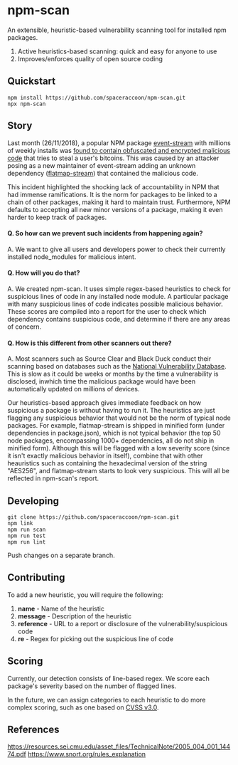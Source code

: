 # npm-scan
An extensible, heuristic-based vulnerability scanning tool for installed npm packages.

1. Active heuristics-based scanning: quick and easy for anyone to use
2. Improves/enforces quality of open source coding

## Quickstart
```
npm install https://github.com/spaceraccoon/npm-scan.git
npx npm-scan
```

## Story
Last month (26/11/2018), a popular NPM package [event-stream](1) with millions of weekly installs was [found to contain obfuscated and encrypted malicious code](2) that tries to steal a user's bitcoins. This was caused by an attacker posing as a new maintainer of event-stream adding an unknown dependency ([flatmap-stream](3)) that contained the malicious code.

This incident highlighted the shocking lack of accountability in NPM that had immense ramifications. It is the norm for packages to be linked to a chain of other packages, making it hard to maintain trust.  Furthermore, NPM defaults to accepting all new minor versions of a package, making it even harder to keep track of packages.

#### Q. So how can we prevent such incidents from happening again?
A. We want to give all users and developers power to check their currently installed node_modules for malicious intent.

#### Q. How will you do that?
A. We created npm-scan. It uses simple regex-based heuristics to check for suspicious lines of code in any installed node module. A particular package with many suspicious lines of code indicates possible malicious behavior. These scores are compiled into a report for the user to check which dependency contains suspicious code, and determine if there are any areas of concern.  

#### Q. How is this different from other scanners out there?
A. Most scanners such as Source Clear and Black Duck conduct their scanning based on databases such as the [National Vulnerability Database](4). This is slow as it could be weeks or months by the time a vulnerability is disclosed, inwhich time the malicious package would have been automatically updated on millions of devices. 

Our heuristics-based approach gives immediate feedback on how suspicious a package is without having to run it. The heuristics are just flagging any suspicious behavior that would not be the norm of typical node packages. For example, flatmap-stream is shipped in minified form (under dependencies in package.json), which is not typical behavior (the top 50 node packages, encompassing 1000+ dependencies, all do not ship in minified form). Although this will be flagged with a low severity score (since it isn't exactly malicious behavior in itself), combine that with other heauristics such as containing the hexadecimal version of the string "AES256", and flatmap-stream starts to look very suspicious. This will all be reflected in npm-scan's report.

## Developing
```
git clone https://github.com/spaceraccoon/npm-scan.git
npm link
npm run scan
npm run test
npm run lint
```
Push changes on a separate branch.

## Contributing
To add a new heuristic, you will require the following:
1. **name** - Name of the heuristic
2. **message** - Description of the heuristic
3. **reference** - URL to a report or disclosure of the vulnerability/suspicious code
4. **re** - Regex for picking out the suspicious line of code

## Scoring
Currently, our detection consists of line-based regex. We score each package's severity based on the number of flagged lines. 

In the future, we can assign categories to each heuristic to do more complex scoring, such as one based on [CVSS v3.0](5). 

## References
[1]: https://github.com/dominictarr/event-stream
[2]: https://blog.npmjs.org/post/180565383195/details-about-the-event-stream-incident
[3]: https://libraries.io/npm/flatmap-stream/0.1.1
[4]: https://nvd.nist.gov/
[5]: https://www.first.org/cvss/specification-document
https://resources.sei.cmu.edu/asset_files/TechnicalNote/2005_004_001_14474.pdf
https://www.snort.org/rules_explanation
